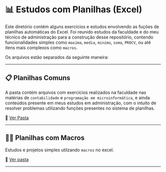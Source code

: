 # 📊 Estudos com Planilhas (Excel)

Este diretório contém alguns exercícios e estudos envolvendo as fuções de planilhas automáticas do Excel. Foi reunido estudos da faculdade e do meu técnico de administração para a construção desse repositório, contendo funcionalidades simples como `maxima`, `media`, `minimo`, `soma`, `PROCV`,  ou até itens mais complexos como `macros`.

Os arquivos estão separados da seguinte maneira:

---

## 📋 Planilhas Comuns

A pasta contém arquivos com exercícios realizados na faculdade nas matérias de `contabilidade` e `programação em microinformática`, e ainda conteúdos presente em meus estudos em administração, com o intuito de resolver problemas utilizando funções presentes no sistema de planilhas.

📁 [Ver Pasta](./planilhas-comuns)

---

## 👨‍💻 Planilhas com Macros

Estudos e projetos simples utilzando `macros` no excel.

📁 [Ver pasta](./planilhas-macros)

---
